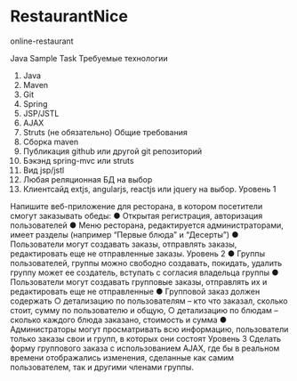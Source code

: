 # RestaurantNice
online-restaurant

Java Sample Task
Требуемые технологии
1.	Java
2.	Maven
3.	Git
4.	Spring
5.	JSP/JSTL
6.	AJAX
7.	Struts (не обязательно)
Общие требования
1.	Сборка maven
2.	Публикация github или другой git репозиторий
3.	Бэкэнд spring-mvc или struts
4.	Вид jsp/jstl
5.	Любая реляционная БД на выбор
6.	Клиентсайд extjs, angularjs, reactjs или jquery на выбор.
Уровень 1

Напишите веб-приложение для ресторана, в котором посетители смогут заказывать обеды:
●	Открытая регистрация, авторизация пользователей
●	Меню ресторана, редактируется администраторами, имеет разделы (например “Первые блюда” и “Десерты”)
●	Пользователи могут создавать заказы, отправлять заказы, редактировать еще не отправленные заказы.
Уровень 2
●	Группы пользователей, группы можно свободно создавать, покидать, удалить группу может ее создатель, вступать с согласия владельца группы
●	Пользователи могут создавать групповые заказы, отправлять их и редактировать еще не отправленные
●	Групповой заказ должен содержать 
○	детализацию по пользователям – кто что заказал, сколько стоит, сумму по пользователю и общую,
○	детализацию по блюдам – сколько каждого блюда заказано, стоимость и сумма
●	Администраторы могут просматривать всю информацию, пользователи только заказы свои и групп, в которых они состоят
Уровень 3
Сделать форму группового заказа с использованием AJAX, где бы в реальном времени отображались изменения, сделанные как самим пользователем, так и другими членами группы.
